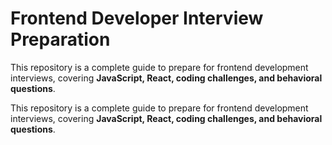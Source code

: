 # Frontend Developer Interview Preparation

This repository is a complete guide to prepare for frontend development interviews, covering **JavaScript, React, coding challenges, and behavioral questions**.


This repository is a complete guide to prepare for frontend development interviews, covering **JavaScript, React, coding challenges, and behavioral questions**.
